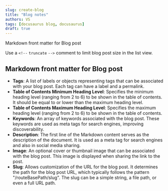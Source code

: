 ```yaml
---
slug: create-blog
title: "Blog notes"
authors: VS
tags: [docusaurus blog, docusaurus]
draft: true
---
```


Markdown front matter for Blog post

Use a `<!--` `truncate` `-->` comment to limit blog post size in the list view.

<!--truncate-->

## Markdown front matter for Blog post

- **Tags**: A list of labels or objects representing tags that can be associated with your blog post. Each tag can have a label and a permalink.
- **Table of Contents Minimum Heading Level**: Specifies the minimum heading level (ranging from 2 to 6) to be shown in the table of contents. It should be equal to or lower than the maximum heading level.
- **Table of Contents Maximum Heading Level**: Specifies the maximum heading level (ranging from 2 to 6) to be shown in the table of contents.
- **Keywords**: An array of keywords associated with the blog post. These keywords are used as meta tags for search engines, improving discoverability.
- **Description**: The first line of the Markdown content serves as the description of the document. It is used as a meta tag for search engines and also in social media sharing.
- **Image**: An optional cover or thumbnail image that can be associated with the blog post. This image is displayed when sharing the link to the post.
- **Slug**: Allows customization of the URL for the blog post. It determines the path for the blog post URL, which typically follows the pattern "/routeBasePath/slug". The slug can be a simple string, a file path, or even a full URL path.
